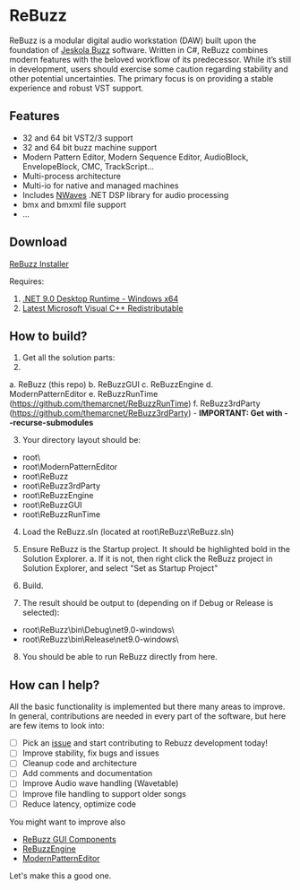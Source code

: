 # ReBuzz
ReBuzz is a modular digital audio workstation (DAW) built upon the foundation of [Jeskola Buzz](https://jeskola.net/buzz/) software. Written in C#, ReBuzz combines modern features with the beloved workflow of its predecessor. While it’s still in development, users should exercise some caution regarding stability and other potential uncertainties. The primary focus is on providing a stable experience and robust VST support.

## Features
* 32 and 64 bit VST2/3 support
* 32 and 64 bit buzz machine support
* Modern Pattern Editor, Modern Sequence Editor, AudioBlock, EnvelopeBlock, CMC, TrackScript...
* Multi-process architecture
* Multi-io for native and managed machines
* Includes [NWaves](https://github.com/ar1st0crat/NWaves) .NET DSP library for audio processing
* bmx and bmxml file support
* ...

## Download
[ReBuzz Installer](https://github.com/wasteddesign/ReBuzz/releases/latest)

Requires:
1. [.NET 9.0 Desktop Runtime - Windows x64](https://dotnet.microsoft.com/en-us/download/dotnet/thank-you/sdk-9.0.100-windows-x64-installer)
2. [Latest Microsoft Visual C++ Redistributable](https://learn.microsoft.com/en-us/cpp/windows/latest-supported-vc-redist?view=msvc-170)

## How to build?
1. Get all the solution parts:
2. 
 a. ReBuzz (this repo)
 b. ReBuzzGUI
 c. ReBuzzEngine
 d. ModernPatternEditor
 e. ReBuzzRunTime (https://github.com/themarcnet/ReBuzzRunTime)
 f. ReBuzz3rdParty (https://github.com/themarcnet/ReBuzz3rdParty) - **IMPORTANT: Get with --recurse-submodules**

3. Your directory layout should be:
 - root\
  - root\ModernPatternEditor
  - root\ReBuzz
  - root\ReBuzz3rdParty
  - root\ReBuzzEngine
  - root\ReBuzzGUI
  - root\ReBuzzRunTime

4. Load the ReBuzz.sln (located at root\ReBuzz\ReBuzz.sln)

5. Ensure ReBuzz is the Startup project. It should be highlighted bold in the Solution Explorer.
 a. If it is not, then right click the ReBuzz project in Solution Explorer, and select "Set as Startup Project"

6. Build.

7. The result should be output to (depending on if Debug or Release is selected):
 - root\ReBuzz\bin\Debug\net9.0-windows\
 - root\ReBuzz\bin\Release\net9.0-windows\

8. You should be able to run ReBuzz directly from here.

## How can I help?
All the basic functionality is implemented but there many areas to improve. In general, contributions are needed in every part of the software, but here are few items to look into:

- [ ] Pick an [issue](https://github.com/wasteddesign/ReBuzz/issues) and start contributing to Rebuzz development today!
- [ ] Improve stability, fix bugs and issues
- [ ] Cleanup code and architecture
- [ ] Add comments and documentation
- [ ] Improve Audio wave handling (Wavetable)
- [ ] Improve file handling to support older songs
- [ ] Reduce latency, optimize code

You might want to improve also
- [ReBuzz GUI Components](https://github.com/wasteddesign/ReBuzzGUI)
- [ReBuzzEngine](https://github.com/wasteddesign/ReBuzzEngine)
- [ModernPatternEditor](https://github.com/wasteddesign/ModernPatternEditor)

Let's make this a good one.
